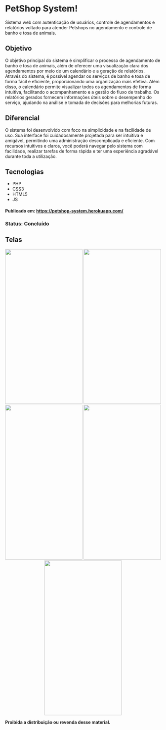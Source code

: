 # PetShop System!

Sistema web com autenticação de usuários, controle de agendamentos e relatórios voltado para atender Petshops no agendamento e controle de banho e tosa de animais.

## Objetivo
O objetivo principal do sistema é simplificar o processo de agendamento de banho e tosa de animais, além de oferecer uma visualização clara dos agendamentos por meio de um calendário e a geração de relatórios. Através do sistema, é possível agendar os serviços de banho e tosa de forma fácil e eficiente, proporcionando uma organização mais efetiva. Além disso, o calendário permite visualizar todos os agendamentos de forma intuitiva, facilitando o acompanhamento e a gestão do fluxo de trabalho. Os relatórios gerados fornecem informações úteis sobre o desempenho do serviço, ajudando na análise e tomada de decisões para melhorias futuras.

## Diferencial
O sistema foi desenvolvido com foco na simplicidade e na facilidade de uso. Sua interface foi cuidadosamente projetada para ser intuitiva e amigável, permitindo uma administração descomplicada e eficiente. Com recursos intuitivos e claros, você poderá navegar pelo sistema com facilidade, realizar tarefas de forma rápida e ter uma experiência agradável durante toda a utilização.

## Tecnologias
* PHP
* CSS3
* HTML5
* JS

#### **Publicado em:** https://petshop-system.herokuapp.com/
### Status: Concluído
## Telas
<p align="center">
<img src="./img/splash_screen.jpg" width="250" height="500"/>
<img src="./img/login.jpg" width="250" height="500"/>
<img src="./img/register_user.jpg" width="250" height="500"/>
<img src="./img/register_service.jpg" width="250" height="500"/>
<img src="./img/learn_subject.jpg" width="250" height="500"/>
</p>

**Proibida a distribuição ou revenda desse material.**
